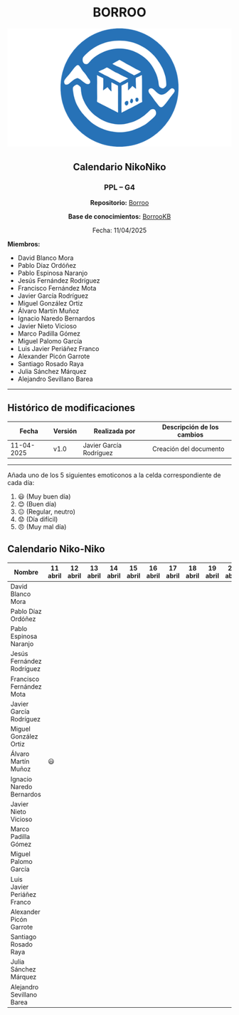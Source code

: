 <div align=center>

# BORROO

![](../imagenes/borrooLogo.png)

## Calendario NikoNiko

### PPL – G4

**Repositorio:** [Borroo](https://github.com/ISPP-2425-G4/borroo)

**Base de conocimientos:** [BorrooKB](https://borrookb.netlify.app/)

Fecha: 11/04/2025

</div>

**Miembros:**

- David Blanco Mora
- Pablo Díaz Ordóñez
- Pablo Espinosa Naranjo
- Jesús Fernández Rodríguez
- Francisco Fernández Mota
- Javier García Rodríguez
- Miguel González Ortiz
- Álvaro Martín Muñoz
- Ignacio Naredo Bernardos
- Javier Nieto Vicioso
- Marco Padilla Gómez
- Miguel Palomo García
- Luis Javier Periáñez Franco
- Alexander Picón Garrote
- Santiago Rosado Raya
- Julia Sánchez Márquez
- Alejandro Sevillano Barea

---

## **Histórico de modificaciones**

| Fecha      | Versión | Realizada por           | Descripción de los cambios |
| ---------- | ------- | ----------------------- | -------------------------- |
| 11-04-2025 | v1.0    | Javier García Rodríguez | Creación del documento     |

---

Añada uno de los 5 siguientes emoticonos a la celda correspondiente de cada día:

1. :smiley: (Muy buen día)
2. :blush: (Buen día)
3. :neutral_face: (Regular, neutro)
4. :worried: (Día difícil)
5. :angry: (Muy mal día)

## Calendario Niko-Niko

| Nombre                      | 11 abril | 12 abril | 13 abril | 14 abril | 15 abril | 16 abril | 17 abril | 18 abril | 19 abril | 20 abril | 21 abril | 22 abril | 23 abril | 24 abril | 25 abril | 26 abril | 27 abril | 28 abril | 29 abril | 30 abril | 1 mayo |
|-----------------------------|----------|----------|----------|----------|----------|----------|----------|----------|----------|----------|----------|----------|----------|----------|----------|----------|----------|----------|----------|----------|--------|
| David Blanco Mora           |          |          |          |          |          |          |          |          |          |          |          |          |  :smiley:|          |          |          |:smiley:|          | :smiley:|:neutral_face:|:neutral_face:|
| Pablo Díaz Ordóñez          |          |          |          |          |          |          |          |          |          |          |     :blush:     |     :worried:      |         |      :blush:     |         |      :blush:    |          |          |    :neutral_face:       |         |        |
| Pablo Espinosa Naranjo      |          |          |          |          |          |          |          |          |          |          |          |          |          |          |          |          |          |          |          |          |        |
| Jesús Fernández Rodríguez   |          |          |          |          |          |          |          |          |          |          |          |          |          |          |          |          |          |          |          |          |        |
| Francisco Fernández Mota    |          |          |          |          |          |          |          |          |          |          |          |          |          |   :neutral_face:       |          |          |          |          |   :angry:       |          |        |
| Javier García Rodríguez     |          |          |          |          |          |          |          |          |          |          |          |          |          |          |          |          |          |          |          |          |        |
| Miguel González Ortiz       |          |          |          |          |          |          |          |          |          |          |          |          |          |          |          |          |          |          |          |          |        |
| Álvaro Martín Muñoz         |    :smiley:      |          |          |          |          |          |          |          |          |          |          |     :blush:     |          |     :smiley:     |      :blush:      |          |          |          |          |      :smiley:         |     :smiley:   |
| Ignacio Naredo Bernardos    |          |          |          |          |          |          |          |          |          |          |          |          |          |          |          |          |          |          |          |          |        |
| Javier Nieto Vicioso        |          |          |          |          |          |          |          |          |          |          |          |          |          |  :blush:  |  :blush:  |          |          |          |   :blush:   |  :blush:   |        |
| Marco Padilla Gómez         |          |          |          |          |          |          |          |          |          |          |          |          |          |          |          |          |          |          |          |          |        |
| Miguel Palomo García        |          |          |          |          |          |          |          |          |          |          |          |          |          |          |          |          |          |          |          |          |        |
| Luis Javier Periáñez Franco |          |          |          |          |          |          |          |          |          |          |          |          |          |          |          |          |          |          |   :blush:       |    :blush:      |    :blush:    |
| Alexander Picón Garrote     |          |          |          |          |          |          |          |          |          |          |          |          |          |          |          |          |          |          |          |          |        |
| Santiago Rosado Raya        |          |          |          |          |          |          |          |          |          |          |          |          |          |          |          |          |          |          |          |          |        |
| Julia Sánchez Márquez       |          |          |          |          |          |          |          |          |          |          |          |          |          |          |          |          |          |          |          |          |        |
| Alejandro Sevillano Barea   |          |          |          |          |          |          |          |          |          |          |          |          |          |          |          |          |          |          |          |          |        |

